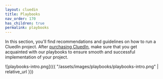 ```yaml
---
layout: cluedin
title: Playbooks
nav_order: 170
has_children: true
permalink: playbooks
---
```


In this section, you'll find recommendations and guidelines on how to run a CluedIn project. After [purchasing CluedIn](/get-cluedin), make sure that you get acquainted with our playbooks to ensure smooth and successful implementation of your project.

![playbooks-intro.png]({{ "/assets/images/playbooks/playbooks-intro.png" | relative_url }})

